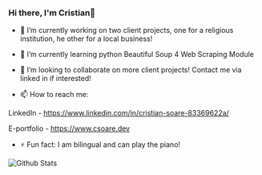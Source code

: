 ### Hi there, I'm Cristian👋

- 🔭 I’m currently working on two client projects, one for a religious institution, he other for a local business!
- 🌱 I’m currently learning python Beautiful Soup 4 Web Scraping Module
- 👯 I’m looking to collaborate on more client projects! Contact me via linked in if interested!

- 📫 How to reach me: 

LinkedIn - https://www.linkedin.com/in/cristian-soare-83369622a/

E-portfolio - https://www.csoare.dev

- ⚡ Fun fact: I am bilingual and can play the piano!

![Github Stats](https://github-readme-stats.vercel.app/api?username=CristianSoare&theme=dark)
